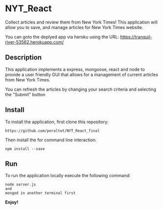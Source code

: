 # NYT_React

Collect articles and review them from New York Times!  This application will allow you to save, and manage articles for New York Times website.

You can goto the deplyed app via heroku using the URL: https://tranquil-river-53562.herokuapp.com/

## Description

This application implements a express, mongoose, react and node to provide a user friendly GUI that allows for a management of current articles from New York Times. 

You can refresh the articles by changing your search criteria and selecting the "Submit" button

## Install

To install the application, first clone this repository:

	https://github.com/peraltot/NYT_React_final
	
Then install the for command line interaction.

	npm install --save

   ## Run

To run the application locally execute the following command:

	node server.js
    and 
    mongod in another terminal first
	
**Enjoy!**